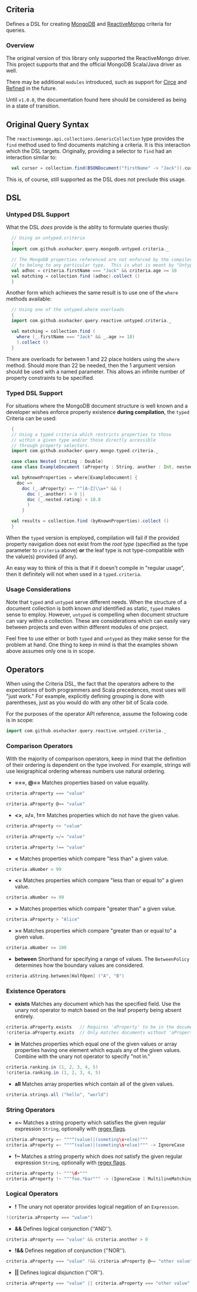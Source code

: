 ## Criteria

Defines a DSL for creating [MongoDB](http://mongodb.github.io/mongo-java-driver/) and [ReactiveMongo](https://github.com/ReactiveMongo/ReactiveMongo) criteria for queries.

### Overview

The original version of this library only supported the ReactiveMongo driver.  This project supports that and the official MongoDB Scala/Java driver as well.

There may be additional `modules` introduced, such as support for [Circe](https://circe.github.io/circe/) and [Refined](https://github.com/fthomas/refined) in the future.

Until `v1.0.0`, the documentation found here should be considered as being in a state of transition.

## Original Query Syntax

The `reactivemongo.api.collections.GenericCollection` type provides the `find` method used to find documents matching a criteria.  It is this interaction which the DSL targets.  Originally, providing a selector to `find` had an interaction similar to:

```scala
  val cursor = collection.find(BSONDocument("firstName" -> "Jack")).cursor[BSONDocument]
```

This is, of course, still supported as the DSL does not preclude this usage.

## DSL

### Untyped DSL Support

What the DSL *does* provide is the ablity to formulate queries thusly:

```scala
  // Using an untyped.criteria
  {
  import com.github.osxhacker.query.mongodb.untyped.criteria._

  // The MongoDB properties referenced are not enforced by the compiler
  // to belong to any particular type.  This is what is meant by "Untyped".
  val adhoc = criteria.firstName === "Jack" && criteria.age >= 18
  val matching = collection.find (adhoc).collect ()
  }
```

Another form which achieves the same result is to use one of the `where` methods available:

```scala
  // Using one of the untyped.where overloads
  {
  import com.github.osxhacker.query.reactive.untyped.criteria._

  val matching = collection.find (
    where (_.firstName === "Jack" && _.age >= 18)
	).collect ()
  }
```

There are overloads for between 1 and 22 place holders using the `where` method.  Should more than 22 be needed, then the 1 argument version should be used with a named parameter.  This allows an infinite number of property constraints to be specified.

### Typed DSL Support

For situations where the MongoDB document structure is well known and a developer wishes enforce property existence **during compilation**, the `typed` Criteria can be used:

```scala
  {
  // Using a typed criteria which restricts properties to those
  // within a given type and/or those directly accessible
  // through property selectors.
  import com.github.osxhacker.query.mongo.typed.criteria._

  case class Nested (rating : Double)
  case class ExampleDocument (aProperty : String, another : Int, nested : Nested)

  val byKnownProperties = where[ExampleDocument] {
    doc =>
      doc (_.aProperty) =~ "^[A-Z]\\w+" && (
        doc (_.another) > 0 ||
        doc (_.nested.rating) < 10.0
	    )
	  }

  val results = collection.find (byKnownProperties).collect ()
  }
```

When the `typed` version is employed, compilation will fail if the provided property navigation does not exist from the *root type* (specified as the type parameter to `criteria` above) **or** the leaf type is not type-compatible with the value(s) provided (if any).

An easy way to think of this is that if it doesn't compile in "regular usage", then it definitely will not when used in a `typed.criteria`.


### Usage Considerations

Note that `typed` and `untyped` serve different needs.  When the structure of a document collection is both known *and* identified as static, `typed` makes sense to employ.  However, `untyped` is compelling when document structure can vary within a collection.  These are considerations which can easily vary between projects and even within different modules of one project.

Feel free to use either or both `typed` and `untyped` as they make sense for the problem at hand.  One thing to keep in mind is that the examples shown above assumes only one is in scope.


## Operators

When using the Criteria DSL, the fact that the operators adhere to the expectations of both programmers and Scala precedences, most uses will "just work."  For example, explicitly defining grouping is done with parentheses, just as you would do with any other bit of Scala code.

For the purposes of the operator API reference, assume the following code is in scope:

```scala
import com.github.osxhacker.query.reactive.untyped.criteria._
```

### Comparison Operators

With the majority of comparison operators, keep in mind that the definition of their ordering is dependent on the type involved.  For example, strings will use lexigraphical ordering whereas numbers use natural ordering.

* **===**, **@==** Matches properties based on value equality.

```scala
criteria.aProperty === "value"
```

```scala
criteria.aProperty @== "value"
```

* **<>**, **=/=**, **!==** Matches properties which do not have the given value.

```scala
criteria.aProperty <> "value"
```

```scala
criteria.aProperty =/= "value"
```

```scala
criteria.aProperty !== "value"
```

* **<** Matches properties which compare "less than" a given value.

```scala
criteria.aNumber < 99
```

* **<=** Matches properties which compare "less than or equal to" a given value.

```scala
criteria.aNumber <= 99
```

* **>** Matches properties which compare "greater than" a given value.

```scala
criteria.aProperty > "Alice"
```

* **>=** Matches properties which compare "greater than or equal to" a given value.

```scala
criteria.aNumber >= 100
```

* **between** Shorthand for specifying a range of values.  The `BetweenPolicy` determines how the boundary values are considered.

```scala
criteria.aString.between[HalfOpen] ("A", "B")
```

### Existence Operators

* **exists** Matches any document which has the specified field.  Use the unary not operator to match based on the leaf property being absent entirely.

```scala
criteria.aProperty.exists	// Requires 'aProperty' to be in the document
!criteria.aProperty.exists	// Only matches documents without 'aProperty'
```

* **in** Matches properties which equal one of the given values or array properties having one element which equals any of the given values.  Combine with the unary not operator to specify "not in."

```scala
criteria.ranking.in (1, 2, 3, 4, 5)
!criteria.ranking.in (1, 2, 3, 4, 5)
```

* **all** Matches array properties which contain all of the given values.

```scala
criteria.strings.all ("hello", "world")
```

### String Operators

* **=~** Matches a string property which satisfies the given regular expression `String`, optionally with [regex flags](https://docs.mongodb.com/manual/reference/operator/query/regex/).

```scala
criteria.aProperty =~ """^(value)|(someting\s+else)"""
criteria.aProperty =~ """^(value)|(someting\s+else)""" -> IgnoreCase
```

* **!~** Matches a string property which does _not_ satisfy the given regular expression `String`, optionally with [regex flags](https://docs.mongodb.com/manual/reference/operator/query/regex/).

```scala
criteria.aProperty !~ """\d+"""
criteria.aProperty !~ """foo.*bar""" -> (IgnoreCase | MultilineMatching)
```

### Logical Operators

* **!** The unary not operator provides logical negation of an `Expression`.

```scala
!(criteria.aProperty === "value")
```

* **&&** Defines logical conjunction (''AND'').

```scala
criteria.aProperty === "value" && criteria.another > 0
```

* **!&&** Defines negation of conjunction (''NOR'').

```scala
criteria.aProperty === "value" !&& criteria.aProperty @== "other value"
```

* **||** Defines logical disjunction (''OR'').

```scala
criteria.aProperty === "value" || criteria.aProperty === "other value"
```

